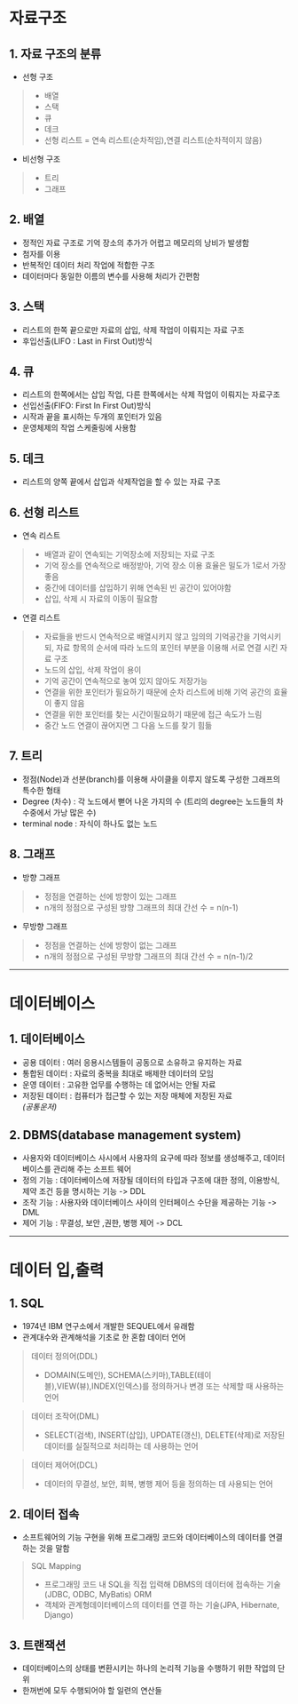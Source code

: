 # 자료구조
## 1. 자료 구조의 분류
- 선형 구조
> - 배열
> - 스택
> - 큐
> - 데크
> - 선형 리스트 = 연속 리스트(순차적임),연결 리스트(순차적이지 않음)

- 비선형 구조
> - 트리
> - 그래프

## 2. 배열
- 정적인 자료 구조로 기억 장소의 추가가 어렵고 메모리의 낭비가 발생함
- 첨자를 이용
- 반복적인 데이터 처리 작업에 적합한 구조
- 데이터마다 동일한 이름의 변수를  사용해 처리가 간편함

## 3. 스택
- 리스트의 한쪽 끝으로만 자료의 삽입, 삭제 작업이 이뤄지는 자료 구조
- 후입선출(LIFO : Last in First Out)방식

## 4. 큐
- 리스트의 한쪽에서는 삽입 작업, 다른 한쪽에서는 삭제 작업이 이뤄지는 자료구조
- 선입선출(FIFO: First In First Out)방식
- 시작과 끝을 표시하는 두개의 포인터가 있음
- 운영체제의 작업 스케줄링에 사용함

## 5. 데크
- 리스트의 양쪽 끝에서 삽입과 삭제작업을 할 수 있는 자료 구조

## 6. 선형 리스트
- 연속 리스트
> - 배열과 같이 연속되는 기억장소에 저장되는 자료 구조
> - 기억 장소를 연속적으로 배정받아, 기억 장소 이용 효율은 밀도가 1로서 가장 좋음
> - 중간에 데이터를 삽입하기 위해 연속된 빈 공간이 있어야함
> - 삽입, 삭제 시 자료의 이동이 필요함

- 연결 리스트
> - 자료들을 반드시 연속적으로 배열시키지 않고 임의의 기억공간을 기억시키되, 자료 항목의 순서에 따라 노드의 포인터 부분을 이용해 서로 연결 시킨 자료 구조
> - 노드의 삽입, 삭제 작업이 용이
> - 기억 공간이 연속적으로 놓여 있지 않아도 저장가능
> - 연결을 위한 포인터가 필요하기 때문에 순차 리스트에 비해 기억 공간의 효율이 좋지 않음
> - 연결을 위한 포인터를 찾는 시간이필요하기  때문에 접근 속도가 느림
> - 중간 노드 연결이 끊어지면 그 다음 노드를 찾기 힘듦

## 7. 트리
- 정점(Node)과 선분(branch)를 이용해 사이클을 이루지 않도록 구성한 그래프의 특수한 형태
- Degree (차수) : 각 노드에서 뻗어 나온 가지의 수 (트리의 degree는 노드들의 차수중에서 가낭 많은 수)
- terminal node : 자식이 하나도 없는 노드

## 8. 그래프
- 방향 그래프 
> - 정점을 연결하는 선에 방향이 있는 그래프
> - n개의 정점으로 구성된 방향 그래프의 최대 간선 수 = n(n-1)

- 무방향 그래프
> - 정점을 연결하는 선에 방향이 없는 그래프
> - n개의 정점으로 구성된 무방향 그래프의 최대 간선 수 = n(n-1)/2

---
# 데이터베이스
## 1. 데이터베이스
- 공용 데이터 : 여러 응용시스템들이 공동으로 소유하고 유지하는 자료
- 통합된 데이터 : 자료의 중복을 최대로 배제한 데이터의 모임
- 운영 데이터 : 고유한 업무를 수행하는 데 없어서는 안될 자료
- 저장된 데이터 : 컴퓨터가 접근할 수 있는 저장 매체에 저장된 자료
<br>_(공통운저)_

## 2. DBMS(database management system)
- 사용자와 데이터베이스 사시에서 사용자의 요구에 따라 정보를 생성해주고, 데이터베이스를 관리해 주는 소프트 웨어
- 정의 기능 : 데이터베이스에 저장될 데이터의 타입과 구조에 대한 정의, 이용방식, 제약 조건 등을 명시하는 기능 -> DDL
- 조작 기능 : 사용자와 데이터베이스 사이의 인터페이스 수단을 제공하는 기능 -> DML
- 제어 기능 : 무결성, 보안 ,권한, 병행 제어 -> DCL
--- 
# 데이터 입,출력
## 1. SQL
- 1974년 IBM 연구소에서 개발한 SEQUEL에서 유래함
- 관계대수와 관계해석을 기초로 한 혼합 데이터 언어

> 데이터 정의어(DDL)
> - DOMAIN(도메인), SCHEMA(스키마),TABLE(테이블),VIEW(뷰),INDEX(인덱스)를 정의하거나 변경 또는 삭제할 때 사용하는 언어

> 데이터 조작어(DML)
> - SELECT(검색), INSERT(삽입), UPDATE(갱신), DELETE(삭제)로 저장된 데이터를 실질적으로 처리하는 데 사용하는 언어

> 데이터 제어어(DCL)
> - 데이터의 무결성, 보안, 회복, 병행 제어 등을 정의하는 데 사용되는 언어

## 2. 데이터 접속
- 소프트웨어의 기능 구현을 위해 프로그래밍 코드와 데이터베이스의 데이터를 연결하는 것을 말함
> SQL Mapping
> - 프로그래밍 코드 내 SQL을 직접 입력해 DBMS의 데이터에 접속하는 기술(JDBC, ODBC, MyBatis)
> ORM
> - 객체와 관계형데이터베이스의 데이터를 연결 하는 기술(JPA, Hibernate, Django)

## 3. 트랜잭션
- 데이터베이스의 상태를 변환시키는 하나의 논리적 기능을 수행하기 위한 작업의 단위
- 한꺼번에 모두 수행되어야 할 일련의 연산들